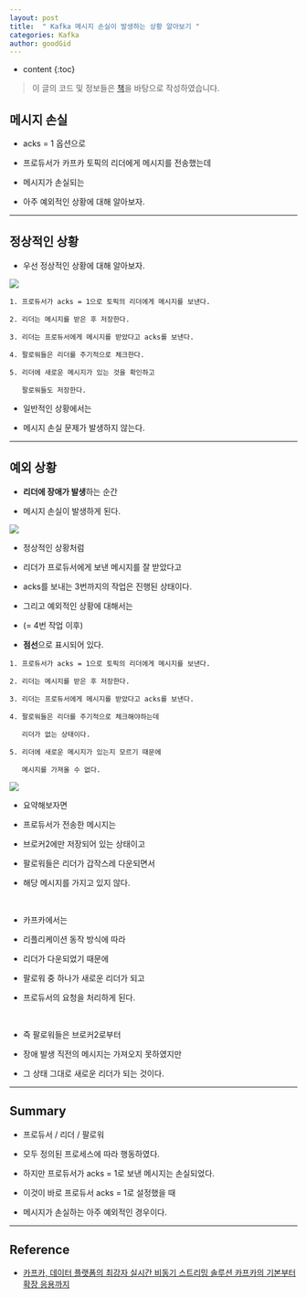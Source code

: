 ```yaml
---
layout: post
title:  " Kafka 메시지 손실이 발생하는 상황 알아보기 "
categories: Kafka
author: goodGid
---
```

* content
{:toc}

> 이 글의 코드 및 정보들은 [책](https://book.naver.com/bookdb/book_detail.nhn?bid=13540082)을 바탕으로 작성하였습니다.

## 메시지 손실

* acks = 1 옵션으로 

* 프로듀서가 카프카 토픽의 리더에게 메시지를 전송했는데

* 메시지가 손실되는 

* 아주 예외적인 상황에 대해 알아보자.

---

## 정상적인 상황

* 우선 정상적인 상황에 대해 알아보자.

![](/assets/img/kafka/Kafka-Send-Message-Mehotd_3.png)

```
1. 프로듀서가 acks = 1으로 토픽의 리더에게 메시지를 보낸다.

2. 리더는 메시지를 받은 후 저장한다.

3. 리더는 프로듀서에게 메시지를 받았다고 acks를 보낸다.

4. 팔로워들은 리더를 주기적으로 체크한다.

5. 리더에 새로운 메시지가 있는 것을 확인하고 

   팔로워들도 저장한다.
```





* 일반적인 상황에서는

* 메시지 손실 문제가 발생하지 않는다.


---

## 예외 상황

* **리더에 장애가 발생**하는 순간

* 메시지 손실이 발생하게 된다.

![](/assets/img/kafka/Kafka-Send-Message-Mehotd_4.png)

* 정상적인 상황처럼

* 리더가 프로듀서에게 보낸 메시지를 잘 받았다고

* acks를 보내는 3번까지의 작업은 진행된 상태이다.

* 그리고 예외적인 상황에 대해서는 

* (= 4번 작업 이후)

* **점선**으로 표시되어 있다.

```
1. 프로듀서가 acks = 1으로 토픽의 리더에게 메시지를 보낸다.

2. 리더는 메시지를 받은 후 저장한다.

3. 리더는 프로듀서에게 메시지를 받았다고 acks를 보낸다.

4. 팔로워들은 리더를 주기적으로 체크해야하는데

   리더가 없는 상태이다.

5. 리더에 새로운 메시지가 있는지 모르기 때문에

   메시지를 가져올 수 없다.
```

![](/assets/img/kafka/Kafka-Send-Message-Mehotd_5.png)

* 요약해보자면

* 프로듀서가 전송한 메시지는

* 브로커2에만 저장되어 있는 상태이고

* 팔로워들은 리더가 갑작스레 다운되면서

* 해당 메시지를 가지고 있지 않다.

<br>

* 카프카에서는

* 리플리케이션 동작 방식에 따라

* 리더가 다운되었기 때문에

* 팔로워 중 하나가 새로운 리더가 되고

* 프로듀서의 요청을 처리하게 된다.

<br>

* 즉 팔로워들은 브로커2로부터

* 장애 발생 직전의 메시지는 가져오지 못하였지만

* 그 상태 그대로 새로운 리더가 되는 것이다.

---

## Summary

* 프로듀서 / 리더 / 팔로워

* 모두 정의된 프로세스에 따라 행동하였다.

* 하지만 프로듀서가 acks = 1로 보낸 메시지는 손실되었다.

* 이것이 바로 프로듀서 acks = 1로 설정했을 때 

* 메시지가 손실하는 아주 예외적인 경우이다.

---

## Reference

* [카프카, 데이터 플랫폼의 최강자 실시간 비동기 스트리밍 솔루션 카프카의 기본부터 확장 응용까지](https://book.naver.com/bookdb/book_detail.nhn?bid=13540082)